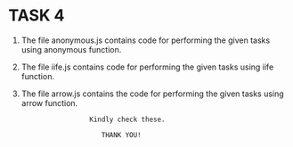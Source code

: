 # TASK 4

1. The file anonymous.js contains code for performing the given tasks using anonymous function.


2. The file iife.js contains code for performing the given tasks using iife function.


3. The file arrow.js contains the code for performing the given tasks using arrow function.

                        Kindly check these.

                           THANK YOU!
 
 
